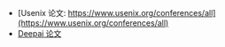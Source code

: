 - [Usenix 论文: https://www.usenix.org/conferences/all](https://www.usenix.org/conferences/all)
- [Deepai 论文](https://deepai.org/)